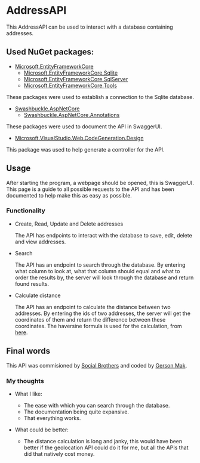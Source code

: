 # AddressAPI

This AddressAPI can be used to interact with a database containing addresses.

## Used NuGet packages:
- [Microsoft.EntityFrameworkCore](https://www.nuget.org/packages/Microsoft.EntityFrameworkCore/5.0.9)
    - [Microsoft.EntityFrameworkCore.Sqlite](https://www.nuget.org/packages/Microsoft.EntityFrameworkCore.Sqlite/5.0.9)
    - [Microsoft.EntityFrameworkCore.SqlServer](https://www.nuget.org/packages/Microsoft.EntityFrameworkCore.SqlServer/5.0.9)
    - [Microsoft.EntityFrameworkCore.Tools](https://www.nuget.org/packages/Microsoft.EntityFrameworkCore.Tools/5.0.9)

These packages were used to establish a connection to the Sqlite database.

- [Swashbuckle.AspNetCore](https://www.nuget.org/packages/Swashbuckle.AspNetCore/6.1.5)
    - [Swashbuckle.AspNetCore.Annotations](https://www.nuget.org/packages/Swashbuckle.AspNetCore.Annotations/6.1.5)

These packages were used to document the API in SwaggerUI.

- [Microsoft.VisualStudio.Web.CodeGeneration.Design](https://www.nuget.org/packages/Microsoft.VisualStudio.Web.CodeGeneration.Design/5.0.2)

This package was used to help generate a controller for the API.

## Usage

After starting the program, a webpage should be opened, this is SwaggerUI. This page is a guide to all possible requests to the API and has been documented to help make this as easy as possible.

### Functionality

- Create, Read, Update and Delete addresses

    The API has endpoints to interact with the database to save, edit, delete and view addresses.

- Search

    The API has an endpoint to search through the database. By entering what column to look at, what that column should equal and what to order the results by, the server will look through the database and return found results.

- Calculate distance

    The API has an endpoint to calculate the distance between two addresses. By entering the ids of two addresses, the server will get the coordinates of them and return the difference between these coordinates. 
    The haversine formula is used for the calculation, from [here](https://www.movable-type.co.uk/scripts/latlong.html).

## Final words
This API was commisioned by [Social Brothers](https://www.socialbrothers.nl) and coded by [Gerson Mak](https://www.linkedin.com/in/gerson-mak).

### My thoughts
- What I like:
   
    - The ease with which you can search through the database.
    - The documentation being quite expansive.
    - That everything works.

- What could be better:

    - The distance calculation is long and janky, this would have been better if the geolocation API could do it for me, but all the APIs that did that natively cost money.